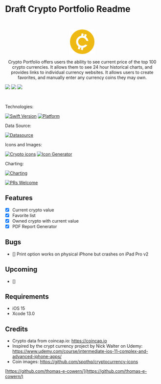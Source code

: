 # Draft Crypto Portfolio Readme
<br />
<p align="center">
  <a href="https://github.com/thomas-e-cowern/">
    <img src="CryptoPortfolio/Assets.xcassets/coin_images/generic.imageset/generic.png" alt="Logo" width="80" height="80">
  </a>
  <p align="center">
    Crypto Portfolio offers users the ability to see current price of the top 100 crypto currencies.  It allows them to see 24 hour historical charts, and provides links to individual currency websites.  It allows users to create favorites, and manually enter any currency coins they may own.
  </p>
</p>
<p align="row">
<img src= "CryptoPortfolio/Unlock-detail-link.gif" width="200" >
<img src= "CryptoPortfolio/Favorites.gif" width="200" >
<img src= "CryptoPortfolio/Owned.gif" width="200" >
</p>
<br />

Technologies:

[![Swift Version][swift-image]][swift-url]
[![Platform](https://img.shields.io/badge/iOS-15-green)](https://www.apple.com/ios/ios-15/)

Data Source: 

[![Datasource][coincap-image]][coincap-url]

Icons and Images:

[![Crypto icons][crypto-icon-image]][crypto-icon-url]
[![Icon Generator][icon-gen-image]][icon-gen-url]

<!--[![License][license-image]][license-url]  -->
Charting:

[![Charting][charting-image]][charting-url]



[![PRs Welcome](https://img.shields.io/badge/PRs-welcome-brightgreen.svg?style=flat-square)](http://makeapullrequest.com)

## Features

- [x] Current crypto value
- [x] Favorite list
- [x] Owned crypto with current value
- [x] PDF Report Generator

## Bugs

- [] Print option works on physical iPhone but crashes on iPad Pro v2

## Upcoming

- [] 

## Requirements

- iOS 15
- Xcode 13.0

## Credits

- Crypto data from coincap.io: https://coincap.io
- Inspired by the crypt currency project by Nick Walter on Udemy: https://www.udemy.com/course/intermediate-ios-11-complex-and-advanced-iphone-apps/
- Coin images: https://github.com/spothq/cryptocurrency-icons

[https://github.com/thomas-e-cowern/](https://github.com/thomas-e-cowern/)

[swift-image]:https://img.shields.io/badge/swift-5.0-orange.svg
[swift-url]: https://swift.org/
[license-image]: https://img.shields.io/badge/License-MIT-blue.svg
[license-url]: LICENSE
[coincap-image]: https://img.shields.io/badge/crypto%20data-coincap.io-lightgrey
[coincap-url]: https://coincap.io
[crypto-icon-url]: https://github.com/spothq/cryptocurrency-icons
[crypto-icon-image]: https://img.shields.io/badge/crypto%20icons-spothq-lightgrey
[icon-gen-image]: https://img.shields.io/badge/Icon%20generator-appicon.co-lightgrey
[icon-gen-url]: https://appicon.co
[charting-image]: https://img.shields.io/badge/charts-logrocket.com-lightgrey
[charting-url]: https://blog.logrocket.com/building-custom-charts-swiftui/


